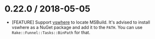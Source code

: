 # 0.22.0 / 2018-05-05

* [FEATURE] Support [vswhere](https://github.com/Microsoft/vswhere) to locate
  MSBuild. It's advised to install vswhere as a NuGet package and add it to the
  `PATH`. You can use `Rake::Funnel::Tasks::BinPath` for that.
